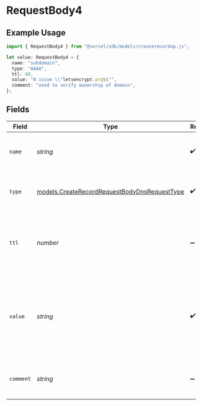 # RequestBody4

## Example Usage

```typescript
import { RequestBody4 } from "@vercel/sdk/models/createrecordop.js";

let value: RequestBody4 = {
  name: "subdomain",
  type: "AAAA",
  ttl: 60,
  value: "0 issue \\"letsencrypt.org\\"",
  comment: "used to verify ownership of domain",
};
```

## Fields

| Field                                                                                                         | Type                                                                                                          | Required                                                                                                      | Description                                                                                                   | Example                                                                                                       |
| ------------------------------------------------------------------------------------------------------------- | ------------------------------------------------------------------------------------------------------------- | ------------------------------------------------------------------------------------------------------------- | ------------------------------------------------------------------------------------------------------------- | ------------------------------------------------------------------------------------------------------------- |
| `name`                                                                                                        | *string*                                                                                                      | :heavy_check_mark:                                                                                            | A subdomain name or an empty string for the root domain.                                                      | subdomain                                                                                                     |
| `type`                                                                                                        | [models.CreateRecordRequestBodyDnsRequestType](../models/createrecordrequestbodydnsrequesttype.md)            | :heavy_check_mark:                                                                                            | The type of record, it could be one of the valid DNS records.                                                 |                                                                                                               |
| `ttl`                                                                                                         | *number*                                                                                                      | :heavy_minus_sign:                                                                                            | The TTL value. Must be a number between 60 and 2147483647. Default value is 60.                               | 60                                                                                                            |
| `value`                                                                                                       | *string*                                                                                                      | :heavy_check_mark:                                                                                            | A CAA record to specify which Certificate Authorities (CAs) are allowed to issue certificates for the domain. | 0 issue \"letsencrypt.org\"                                                                                   |
| `comment`                                                                                                     | *string*                                                                                                      | :heavy_minus_sign:                                                                                            | A comment to add context on what this DNS record is for                                                       | used to verify ownership of domain                                                                            |